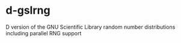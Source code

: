 # d-gslrng
D version of the GNU Scientific Library random number distributions including parallel RNG support 
